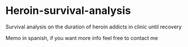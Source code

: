 # Heroin-survival-analysis
Survival analysis on the duration of heroin addicts in clinic until recovery

Memo in spanish, if you want more info feel free to contact me
